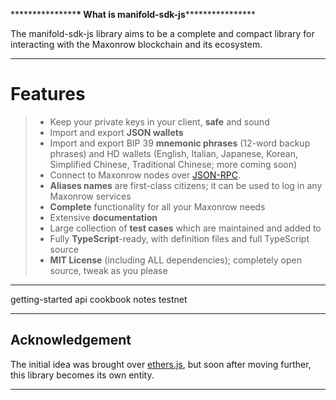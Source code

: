 \*\*\*\*\*\*\*\*\*\*\*\*\*\*\***\* What is
manifold-sdk-js**\*\*\*\*\*\*\*\*\*\*\*\*\*\*\*\*

The manifold-sdk-js library aims to be a complete and compact library
for interacting with the Maxonrow blockchain and its ecosystem.

---

# Features

> - Keep your private keys in your client, **safe** and sound
> - Import and export **JSON wallets**
> - Import and export BIP 39 **mnemonic phrases** (12-word backup
>   phrases) and HD wallets (English, Italian, Japanese, Korean,
>   Simplified Chinese, Traditional Chinese; more coming soon)
> - Connect to Maxonrow nodes over
>   [JSON-RPC](https://github.com/ethereum/wiki/wiki/JSON-RPC).
> - **Aliases names** are first-class citizens; it can be used to log
>   in any Maxonrow services
> - **Complete** functionality for all your Maxonrow needs
> - Extensive **documentation**
> - Large collection of **test cases** which are maintained and added
>   to
> - Fully **TypeScript**-ready, with definition files and full
>   TypeScript source
> - **MIT License** (including ALL dependencies); completely open
>   source, tweak as you please

---

<div class="toctree" maxdepth="4" caption="Developer Documentation">

getting-started api cookbook notes testnet

</div>

---

## Acknowledgement

The initial idea was brought over
[ethers.js](https://github.com/ethers-io/ethers.js/), but soon after
moving further, this library becomes its own entity.

---
